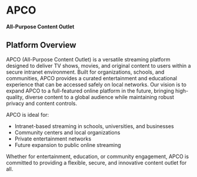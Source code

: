 # APCO

**All-Purpose Content Outlet**

## Platform Overview
APCO (All-Purpose Content Outlet) is a versatile streaming platform designed to deliver TV shows, movies, and original content to users within a secure intranet environment. Built for organizations, schools, and communities, APCO provides a curated entertainment and educational experience that can be accessed safely on local networks. Our vision is to expand APCO to a full-featured online platform in the future, bringing high-quality, diverse content to a global audience while maintaining robust privacy and content controls.

APCO is ideal for:
- Intranet-based streaming in schools, universities, and businesses
- Community centers and local organizations
- Private entertainment networks
- Future expansion to public online streaming

Whether for entertainment, education, or community engagement, APCO is committed to providing a flexible, secure, and innovative content outlet for all.
